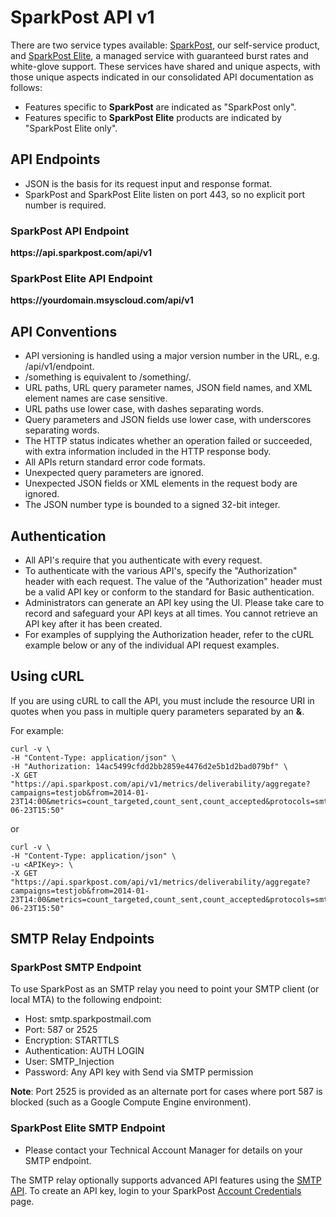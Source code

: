 # SparkPost API v1
There are two service types available:  [SparkPost](http://sparkpost.com/), our self-service product, and [SparkPost Elite](https://www.sparkpost.com/products/sparkpost-elite), a managed service with guaranteed burst rates and white-glove support. These services have shared and unique aspects, with those unique aspects indicated in our consolidated API documentation as follows:
* Features specific to **SparkPost** are indicated as "SparkPost only".
* Features specific to **SparkPost Elite** products are indicated by "SparkPost Elite only".

## API Endpoints
* JSON is the basis for its request input and response format.
* SparkPost and SparkPost Elite listen on port 443, so no explicit port number is required.

### SparkPost API Endpoint
**https\://api.sparkpost.com/api/v1**

### SparkPost Elite API Endpoint
**https\://yourdomain.msyscloud.com/api/v1**


## API Conventions
* API versioning is handled using a major version number in the URL, e.g. /api/v1/endpoint.
* /something is equivalent to /something/.
* URL paths, URL query parameter names, JSON field names, and XML element names are case sensitive.
* URL paths use lower case, with dashes separating words.
* Query parameters and JSON fields use lower case, with underscores separating words.
* The HTTP status indicates whether an operation failed or succeeded, with extra information included in the HTTP response body.
* All APIs return standard error code formats.
* Unexpected query parameters are ignored.
* Unexpected JSON fields or XML elements in the request body are ignored.
* The JSON number type is bounded to a signed 32-bit integer.

## Authentication
* All API's require that you authenticate with every request.
* To authenticate with the various API's, specify the "Authorization" header with each request. The value of the "Authorization" header must be a valid API key or conform to the standard for Basic authentication.
* Administrators can generate an API key using the UI. Please take care to record and safeguard your API keys at all times. You cannot retrieve an API key after it has been created.
* For examples of supplying the Authorization header, refer to the cURL example below or any of the individual API request examples.

## Using cURL
If you are using cURL to call the API, you must include the resource URI in quotes when you pass in multiple query parameters separated by an **&**.

For example:

```
curl -v \
-H "Content-Type: application/json" \
-H "Authorization: 14ac5499cfdd2bb2859e4476d2e5b1d2bad079bf" \
-X GET "https://api.sparkpost.com/api/v1/metrics/deliverability/aggregate?campaigns=testjob&from=2014-01-23T14:00&metrics=count_targeted,count_sent,count_accepted&protocols=smtp&timezone=America%2FNew_York&to=2014-06-23T15:50"
```

or 

```
curl -v \
-H "Content-Type: application/json" \
-u <APIKey>: \
-X GET "https://api.sparkpost.com/api/v1/metrics/deliverability/aggregate?campaigns=testjob&from=2014-01-23T14:00&metrics=count_targeted,count_sent,count_accepted&protocols=smtp&timezone=America%2FNew_York&to=2014-06-23T15:50"
```

## SMTP Relay Endpoints
<a name="smtp-relay-endpoints"></a>

### SparkPost SMTP Endpoint
To use SparkPost as an SMTP relay you need to point your SMTP client (or local MTA) to the following endpoint:

* Host: smtp.sparkpostmail.com
* Port: 587 or 2525
* Encryption: STARTTLS
* Authentication: AUTH LOGIN
* User: SMTP_Injection
* Password: Any API key with Send via SMTP permission

**Note**: Port 2525 is provided as an alternate port for cases where port 587 is blocked (such as a Google Compute Engine environment).

### SparkPost Elite SMTP Endpoint

* Please contact your Technical Account Manager for details on your SMTP endpoint.  

The SMTP relay optionally supports advanced API features using the [SMTP API](#smtp-api).  To create an API key, login to your SparkPost [Account Credentials](https://app.sparkpost.com/account/credentials) page.
